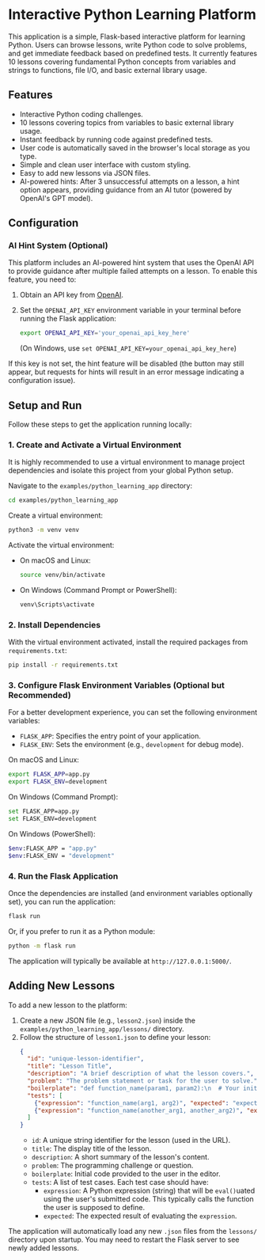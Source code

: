 # Interactive Python Learning Platform

This application is a simple, Flask-based interactive platform for learning Python. Users can browse lessons, write Python code to solve problems, and get immediate feedback based on predefined tests. It currently features 10 lessons covering fundamental Python concepts from variables and strings to functions, file I/O, and basic external library usage.

## Features

- Interactive Python coding challenges.
- 10 lessons covering topics from variables to basic external library usage.
- Instant feedback by running code against predefined tests.
- User code is automatically saved in the browser's local storage as you type.
- Simple and clean user interface with custom styling.
- Easy to add new lessons via JSON files.
- AI-powered hints: After 3 unsuccessful attempts on a lesson, a hint option appears, providing guidance from an AI tutor (powered by OpenAI's GPT model).

## Configuration

### AI Hint System (Optional)

This platform includes an AI-powered hint system that uses the OpenAI API to provide guidance after multiple failed attempts on a lesson. To enable this feature, you need to:

1.  Obtain an API key from [OpenAI](https://openai.com/apis/).
2.  Set the `OPENAI_API_KEY` environment variable in your terminal before running the Flask application:

    ```bash
    export OPENAI_API_KEY='your_openai_api_key_here'
    ```
    (On Windows, use `set OPENAI_API_KEY=your_openai_api_key_here`)

If this key is not set, the hint feature will be disabled (the button may still appear, but requests for hints will result in an error message indicating a configuration issue).

## Setup and Run

Follow these steps to get the application running locally:

### 1. Create and Activate a Virtual Environment

It is highly recommended to use a virtual environment to manage project dependencies and isolate this project from your global Python setup.

Navigate to the `examples/python_learning_app` directory:
```bash
cd examples/python_learning_app
```

Create a virtual environment:
```bash
python3 -m venv venv
```

Activate the virtual environment:
*   On macOS and Linux:
    ```bash
    source venv/bin/activate
    ```
*   On Windows (Command Prompt or PowerShell):
    ```bash
    venv\Scripts\activate
    ```

### 2. Install Dependencies

With the virtual environment activated, install the required packages from `requirements.txt`:
```bash
pip install -r requirements.txt
```

### 3. Configure Flask Environment Variables (Optional but Recommended)

For a better development experience, you can set the following environment variables:

*   `FLASK_APP`: Specifies the entry point of your application.
*   `FLASK_ENV`: Sets the environment (e.g., `development` for debug mode).

On macOS and Linux:
```bash
export FLASK_APP=app.py
export FLASK_ENV=development
```

On Windows (Command Prompt):
```bash
set FLASK_APP=app.py
set FLASK_ENV=development
```
On Windows (PowerShell):
```bash
$env:FLASK_APP = "app.py"
$env:FLASK_ENV = "development"
```

### 4. Run the Flask Application

Once the dependencies are installed (and environment variables optionally set), you can run the application:

```bash
flask run
```
Or, if you prefer to run it as a Python module:
```bash
python -m flask run
```

The application will typically be available at `http://127.0.0.1:5000/`.

## Adding New Lessons

To add a new lesson to the platform:

1.  Create a new JSON file (e.g., `lesson2.json`) inside the `examples/python_learning_app/lessons/` directory.
2.  Follow the structure of `lesson1.json` to define your lesson:
    ```json
    {
      "id": "unique-lesson-identifier", 
      "title": "Lesson Title",
      "description": "A brief description of what the lesson covers.",
      "problem": "The problem statement or task for the user to solve.",
      "boilerplate": "def function_name(param1, param2):\n  # Your initial code here\n  pass",
      "tests": [
        {"expression": "function_name(arg1, arg2)", "expected": "expected_output"},
        {"expression": "function_name(another_arg1, another_arg2)", "expected": "another_expected_output"}
      ]
    }
    ```
    *   `id`: A unique string identifier for the lesson (used in the URL).
    *   `title`: The display title of the lesson.
    *   `description`: A short summary of the lesson's content.
    *   `problem`: The programming challenge or question.
    *   `boilerplate`: Initial code provided to the user in the editor.
    *   `tests`: A list of test cases. Each test case should have:
        *   `expression`: A Python expression (string) that will be `eval()`uated using the user's submitted code. This typically calls the function the user is supposed to define.
        *   `expected`: The expected result of evaluating the `expression`.

The application will automatically load any new `.json` files from the `lessons/` directory upon startup. You may need to restart the Flask server to see newly added lessons.

